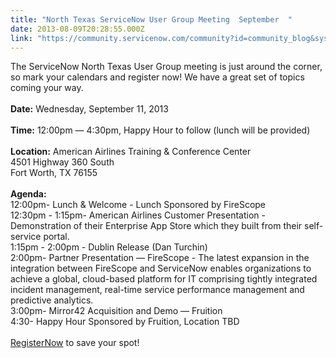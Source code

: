```yaml
---
title: "North Texas ServiceNow User Group Meeting  September  "
date: 2013-08-09T20:28:55.000Z
link: "https://community.servicenow.com/community?id=community_blog&sys_id=f46d6a29dbd0dbc01dcaf3231f9619df"
---
```

<p>The ServiceNow North Texas User Group meeting is just around the corner, so mark your calendars and register now! We have a great set of topics coming your way.<br /><br /><b>Date:</b> Wednesday, September 11, 2013<br /><br /><b>Time:</b> 12:00pm — 4:30pm, Happy Hour to follow (lunch will be provided)<br /><br /><b>Location:</b> American Airlines Training &amp; Conference Center<br />4501 Highway 360 South<br />Fort Worth, TX 76155<br /><br /><b>Agenda:</b><br />12:00pm- Lunch &amp; Welcome - Lunch Sponsored by FireScope<br />12:30pm - 1:15pm- American Airlines Customer Presentation - Demonstration of their Enterprise App Store which they built from their self-service portal.<br />1:15pm - 2:00pm - Dublin Release (Dan Turchin)<br />2:00pm- Partner Presentation — FireScope - The latest expansion in the integration between FireScope and ServiceNow enables organizations to achieve a global, cloud-based platform for IT comprising tightly integrated incident management, real-time service performance management and predictive analytics.<br />3:00pm- Mirror42 Acquisition and Demo — Fruition<br />4:30- Happy Hour Sponsored by Fruition, Location TBD<br /><br /><a title="fo.servicenow.com/LP=1608?elq=00000000000000000000000000000000&elqCampaignId=1653" href="http://info.servicenow.com/LP=1608?elq=00000000000000000000000000000000&amp;elqCampaignId=1653">RegisterNow</a> to save your spot!</p>